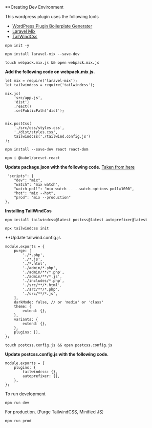 **Creating Dev Environment

This wordpress plugin uses the following tools
* [WordPress Plugin Boilerplate Generater](https://wppb.me/)
* [Laravel Mix](https://laravel-mix.com/)
* [TailWindCss](https://tailwindcss.com/)

```
npm init -y
```



```
npm install laravel-mix --save-dev
```



```
touch webpack.mix.js && open webpack.mix.js
```

**Add the following code on webpack.mix.js.**

```
let mix = require('laravel-mix');
let tailwindcss = require('tailwindcss');

mix.js(
    'src/app.js', 
    'dist')
    .react()
    .setPublicPath('dist');


mix.postCss(
    './src/css/styles.css',
    './dist/styles.css',
	tailwindcss('./tailwind.config.js')
);

```

```
npm install --save-dev react react-dom
```

```
npm i @babel/preset-react
```

**Update package.json with the following code.** [Taken from here](https://github.com/JeffreyWay/laravel-mix/commit/ea8facd1bd8aadc719f03e7cd03603d4fb797bd1)

```
 "scripts": {
    "dev": "mix",
    "watch": "mix watch",
    "watch-poll": "mix watch -- --watch-options-poll=1000",
    "hot": "mix --hot",
    "prod": "mix --production"
},
```

**Installing TailWindCss**

```
npm install tailwindcss@latest postcss@latest autoprefixer@latest
```

```
npx tailwindcss init
```

**Update tailwind.config.js

```
module.exports = {
	purge: [
		'./*.php',
		'./*.js',
		'./*.html',
		'./admin/*.php',
		'./admin/**/*.php',
		'./admin/**/*.js',
		'./includes/*.php',
		'./src/**/*.html',
		'./src/**/*.php',
		'./src/**/*.js',
	],
	darkMode: false, // or 'media' or 'class'
	theme: {
		extend: {},
	},
	variants: {
		extend: {},
	},
	plugins: [],
};
```

```
touch postcss.config.js && open postcss.config.js
```

**Update postcss.config.js with the following code.**

```
module.exports = {
    plugins: {
        tailwindcss: {},
        autoprefixer: {},
    },
};
```

To run development
```
npm run dev
```

For production. (Purge TailwindCSS, Minified JS)

```
npm run prod
```
